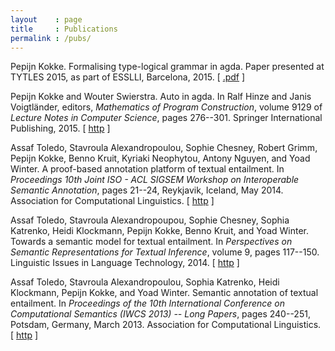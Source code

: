 ```yaml
---
layout    : page
title     : Publications
permalink : /pubs/
---
```







<p><a name="kokke2015tytles"></a>

Pepijn Kokke.
 Formalising type-logical grammar in agda.
 Paper presented at TYTLES 2015, as part of ESSLLI, Barcelona, 2015.
[ <a href="http://www.lirmm.fr/tytles/Articles/Kokke.pdf">.pdf</a> ]

</p>

<p><a name="kokke2015mpc"></a>

Pepijn Kokke and Wouter Swierstra.
 Auto in agda.
 In Ralf Hinze and Janis Voigtländer, editors, <em>Mathematics of
  Program Construction</em>, volume 9129 of <em>Lecture Notes in Computer
  Science</em>, pages 276--301. Springer International Publishing, 2015.
[ <a href="http://dx.doi.org/10.1007/978-3-319-19797-5_14">http</a> ]

</p>

<p><a name="toledo2014wisa"></a>

Assaf Toledo, Stavroula Alexandropoulou, Sophie Chesney, Robert Grimm, Pepijn
  Kokke, Benno Kruit, Kyriaki Neophytou, Antony Nguyen, and Yoad Winter.
 A proof-based annotation platform of textual entailment.
 In <em>Proceedings 10th Joint ISO - ACL SIGSEM Workshop on
  Interoperable Semantic Annotation</em>, pages 21--24, Reykjavik, Iceland, May
  2014. Association for Computational Linguistics.
[ <a href="http://dspace.library.uu.nl/handle/1874/306425">http</a> ]

</p>

<p><a name="toledo2014lilt"></a>

Assaf Toledo, Stavroula Alexandropoupou, Sophie Chesney, Sophia Katrenko, Heidi
  Klockmann, Pepijn Kokke, Benno Kruit, and Yoad Winter.
 Towards a semantic model for textual entailment.
 In <em>Perspectives on Semantic Representations for Textual
  Inference</em>, volume 9, pages 117--150. Linguistic Issues in Language
  Technology, 2014.
[ <a href="http://csli-lilt.stanford.edu/ojs/index.php/LiLT/issue/view/1">http</a> ]

</p>

<p><a name="toledo2013iwcs"></a>

Assaf Toledo, Stavroula Alexandropoulou, Sophia Katrenko, Heidi Klockmann,
  Pepijn Kokke, and Yoad Winter.
 Semantic annotation of textual entailment.
 In <em>Proceedings of the 10th International Conference on
  Computational Semantics (IWCS 2013) -- Long Papers</em>, pages 240--251, Potsdam,
  Germany, March 2013. Association for Computational Linguistics.
[ <a href="http://www.aclweb.org/anthology/W13-0121">http</a> ]

</p>

